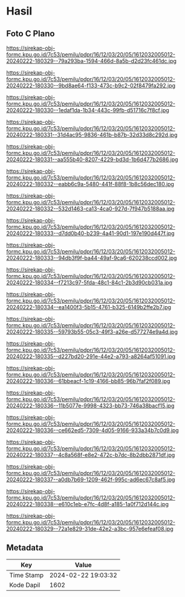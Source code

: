 # Hasil

## Foto C Plano

https://sirekap-obj-formc.kpu.go.id/7c53/pemilu/pdpr/16/12/03/20/05/1612032005012-20240222-180329--79a293ba-1594-466d-8a5b-d2d23fc461dc.jpg

https://sirekap-obj-formc.kpu.go.id/7c53/pemilu/pdpr/16/12/03/20/05/1612032005012-20240222-180330--9bd8ae64-f133-473c-b9c2-02f8479fa292.jpg

https://sirekap-obj-formc.kpu.go.id/7c53/pemilu/pdpr/16/12/03/20/05/1612032005012-20240222-180330--1edaf1da-1b34-443c-99fb-d51716c7f8cf.jpg

https://sirekap-obj-formc.kpu.go.id/7c53/pemilu/pdpr/16/12/03/20/05/1612032005012-20240222-180331--31d4ac95-9836-461b-b87b-32d33d8c292d.jpg

https://sirekap-obj-formc.kpu.go.id/7c53/pemilu/pdpr/16/12/03/20/05/1612032005012-20240222-180331--aa555b40-8207-4229-bd3d-1b6d477b2686.jpg

https://sirekap-obj-formc.kpu.go.id/7c53/pemilu/pdpr/16/12/03/20/05/1612032005012-20240222-180332--eabb6c9a-5480-441f-88f8-1b8c56dec180.jpg

https://sirekap-obj-formc.kpu.go.id/7c53/pemilu/pdpr/16/12/03/20/05/1612032005012-20240222-180332--532d1463-ca13-4ca0-927d-7f947b5188aa.jpg

https://sirekap-obj-formc.kpu.go.id/7c53/pemilu/pdpr/16/12/03/20/05/1612032005012-20240222-180333--d7dd0b40-b239-4a41-90d1-197e190d447f.jpg

https://sirekap-obj-formc.kpu.go.id/7c53/pemilu/pdpr/16/12/03/20/05/1612032005012-20240222-180333--94db3f9f-ba44-49af-9ca6-620238ccd002.jpg

https://sirekap-obj-formc.kpu.go.id/7c53/pemilu/pdpr/16/12/03/20/05/1612032005012-20240222-180334--f7213c97-5fda-48c1-84c1-2b3d90cb031a.jpg

https://sirekap-obj-formc.kpu.go.id/7c53/pemilu/pdpr/16/12/03/20/05/1612032005012-20240222-180334--ea1400f3-5b15-4761-b325-6149b2ffe2b7.jpg

https://sirekap-obj-formc.kpu.go.id/7c53/pemilu/pdpr/16/12/03/20/05/1612032005012-20240222-180335--59793b55-05c3-49f3-a26e-d577274e9a4d.jpg

https://sirekap-obj-formc.kpu.go.id/7c53/pemilu/pdpr/16/12/03/20/05/1612032005012-20240222-180335--d227bd20-291e-44e2-a793-a8264af51091.jpg

https://sirekap-obj-formc.kpu.go.id/7c53/pemilu/pdpr/16/12/03/20/05/1612032005012-20240222-180336--61bbeacf-1c19-4166-bb85-96b7faf2f089.jpg

https://sirekap-obj-formc.kpu.go.id/7c53/pemilu/pdpr/16/12/03/20/05/1612032005012-20240222-180336--11b5077e-9998-4323-bb73-746a38bacf15.jpg

https://sirekap-obj-formc.kpu.go.id/7c53/pemilu/pdpr/16/12/03/20/05/1612032005012-20240222-180336--ce662ed5-7309-4d05-9166-933a34b7c0d9.jpg

https://sirekap-obj-formc.kpu.go.id/7c53/pemilu/pdpr/16/12/03/20/05/1612032005012-20240222-180337--4c8a568f-e8e2-472c-b7dc-8b2dbb2871df.jpg

https://sirekap-obj-formc.kpu.go.id/7c53/pemilu/pdpr/16/12/03/20/05/1612032005012-20240222-180337--a0db7b69-1209-462f-995c-ad6ec67c8af5.jpg

https://sirekap-obj-formc.kpu.go.id/7c53/pemilu/pdpr/16/12/03/20/05/1612032005012-20240222-180338--e610c1eb-e7fc-4d8f-a185-1a0f712d144c.jpg

https://sirekap-obj-formc.kpu.go.id/7c53/pemilu/pdpr/16/12/03/20/05/1612032005012-20240222-180329--72a1e829-31de-42e2-a3bc-957e6efeaf08.jpg


## Metadata

| Key        | Value               |
| ---------- | ------------------- |
| Time Stamp | 2024-02-22 19:03:32 |
| Kode Dapil | 1602                |



